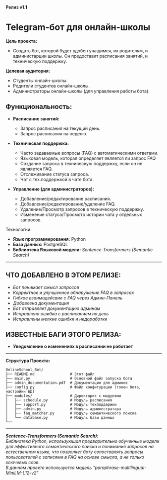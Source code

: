 **Релиз v1.1**
# Telegram-бот для онлайн-школы  

**Цель проекта:**

*   Создать бот, которой будет удобен учащимся, их родителям, и администарции школы. Он предоставит расписания занятий, и техническую поддержку.

**Целевая аудитория:**

*   Студенты онлайн-школы.
*   Родители студентов онлайн-школы.
*   Администраторы онлайн-школы (для управления работы бота).

## Функциональность:

*   **Расписание занятий:**
    *   Запрос расписания на текущий день.
    *   Запрос расписания на неделю.
   
*   **Техническая поддержка:**
    *   Часто задаваемые вопросы (FAQ) с автоматическими ответами.
    *   Языковая модель, которая определяет является ли запрос FAQ
    *   Создание запроса в техническую поддержку, если он не являяется FAQ.
    *   Отслеживание статуса запроса.
    *   Чат с тех.поддержкой в чате бота.
   
*   **Управление (для администраторов):**
    *   Добавление/редактирование расписания.
    *   Добавление/редактирование/удаление FAQ.
    *   Удаление/Просмотр запросов в техническую поддержку.
    *   Изменение статуса/Просмотр истории чата у отдельных запросов.

Технологии:

*   **Язык программирования:** Python
*   **База данных:** PostgreSQL
*   **Библиотека Языковой модели:** *Sentence-Transformers (Semantic Search)*

---

## **ЧТО ДОБАВЛЕНО В ЭТОМ РЕЛИЗЕ:**
*   *Бот понимает смысл запросов*
*   *Корректное и улучшенное обнаружение FAQ в запросах*
*   *Гибкое взаимодейсвие с FAQ через Админ-Панель*
*   *Добавлена документация*
*   *Бот отправляет документацию админам*
*   *Исправлена ошибка с расписанием на день*
*   *Исправлены мелкие ошибки и недоработки*

## **ИЗВЕСТНЫЕ БАГИ ЭТОГО РЕЛИЗА:**
*   **Уведомление о изменениях в расписании не работает**

---

**Структура Проекта:**

```
OnlineSchool_Bot/
├── README.md                # Этот файл
├── main.py                  # Основной файл запуска бота
├── admin_documentation.pdf  # Документация для админов
├── config.py                # Файл конфигурации (токен бота, настройки БД)
├── modules/                 # Директория с модулями
│   ├── schedule.py          # Модуль расписания
│   ├── support.py           # Модуль техподдержки
│   ├── admin.py             # Модуль админестратара
│   ├── faq_matcher.py       # Модуль семантического поиска
│   └── database.py          # Модуль базы данных
└──
```

---
***Sentence-Transformers (Semantic Search):***  
*Библиотека Python, использующая предварительно обученные модели для эффективного семантического поиска и понимания запросов на естественном языке, что позволяет боту сопоставлять вопросы пользователей с записями в FAQ на основе смысла, а не только ключевых слов.*  
*В данном проекте используется модель "paraphrase-multilingual-MiniLM-L12-v2"*  
